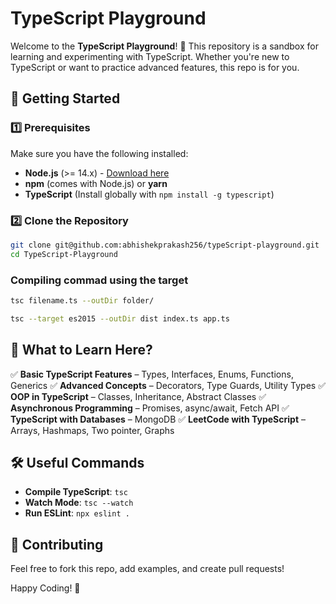 # TypeScript Playground

Welcome to the **TypeScript Playground**! 🎯 This repository is a sandbox for learning and experimenting with TypeScript. Whether you're new to TypeScript or want to practice advanced features, this repo is for you.

## 🚀 Getting Started

### 1️⃣ Prerequisites
Make sure you have the following installed:
- **Node.js** (>= 14.x) - [Download here](https://nodejs.org/)
- **npm** (comes with Node.js) or **yarn**
- **TypeScript** (Install globally with `npm install -g typescript`)

### 2️⃣ Clone the Repository
```sh
git clone git@github.com:abhishekprakash256/typeScript-playground.git
cd TypeScript-Playground
```

### Compiling commad using the target
```sh
tsc filename.ts --outDir folder/

tsc --target es2015 --outDir dist index.ts app.ts
```

## 📌 What to Learn Here?
✅ **Basic TypeScript Features** – Types, Interfaces, Enums, Functions, Generics
✅ **Advanced Concepts** – Decorators, Type Guards, Utility Types
✅ **OOP in TypeScript** – Classes, Inheritance, Abstract Classes
✅ **Asynchronous Programming** – Promises, async/await, Fetch API
✅ **TypeScript with Databases** – MongoDB
✅ **LeetCode with TypeScript** – Arrays, Hashmaps, Two pointer, Graphs

## 🛠 Useful Commands
- **Compile TypeScript**: `tsc`
- **Watch Mode**: `tsc --watch`
- **Run ESLint**: `npx eslint .`

## 🌟 Contributing
Feel free to fork this repo, add examples, and create pull requests!


Happy Coding! 🎉

